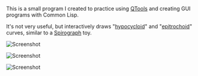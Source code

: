 This is a small program I created to practice using [QTools](https://github.com/Shinmera/qtools) and creating GUI programs with Common Lisp.

It's not very useful, but interactively draws "[hypocycloid](http://mathworld.wolfram.com/Hypocycloid.html)" and "[epitrochoid](http://mathworld.wolfram.com/Epitrochoid.html)" curves, similar to a [Spirograph](https://en.wikipedia.org/wiki/Spirograph) toy.

![Screenshot](http://www.laroccophoto.com/photos/i-Jhzjr3F/0/X3/i-Jhzjr3F-X3.png)

![Screenshot](http://www.laroccophoto.com/photos/i-L2LhQxH/0/X3/i-L2LhQxH-X3.png)

![Screenshot](http://www.laroccophoto.com/photos/i-ZTWtHXv/0/X3/i-ZTWtHXv-X3.png)